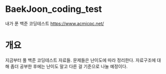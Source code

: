 # BaekJoon_coding_test
내가 푼 백준 코딩테스트
https://www.acmicpc.net/
# 개요
지금부터 풀 백준 코딩테스트 자료들. 문제들은 난이도에 따라 정리한다. 자료구조에 대해 좀더 공부한 후에는 난이도 말고 다른 걸 기준으로 나눌 예정이다.
